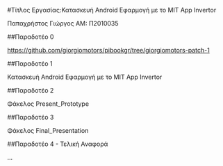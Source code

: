 #Τίτλος Εργασίας:Κατασκευή Android Εφαρμογή με το MIT App Invertor

Παπαχρήστος Γιώργος
ΑΜ: Π2010035

##Παραδοτέο 0

https://github.com/giorgiomotors/pibookgr/tree/giorgiomotors-patch-1

##Παραδοτέο 1

Κατασκευή Android Εφαρμογή με το MIT App Invertor

##Παραδοτέο 2

Φάκελος Present_Prototype

##Παραδοτέο 3

Φάκελος Final_Presentation

##Παραδοτέο 4 - Τελική Αναφορά


...
